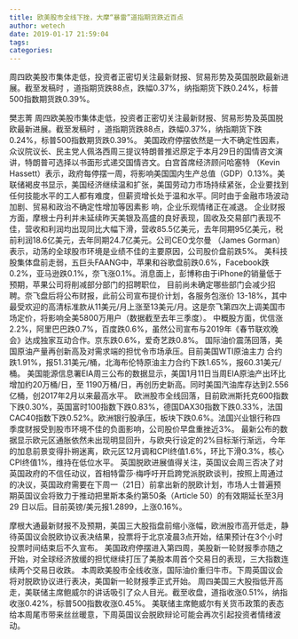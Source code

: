 ```yaml
---
title: 欧美股市全线下挫，大摩“暴雷”道指期货跌近百点
author: wetech
date: 2019-01-17 21:59:04
tags: 
categories: 
---
```

周四欧美股市集体走低，投资者正密切关注最新财报、贸易形势及英国脱欧最新进展。截至发稿时 ，道指期货跌88点，跌幅0.37%，纳指期货下跌0.24%，标普500指数期货跌0.39%。
<!-- more -->
樊志菁
周四欧美股市集体走低，投资者正密切关注最新财报、贸易形势及英国脱欧最新进展。截至发稿时 ，道指期货跌88点，跌幅0.37%，纳指期货下跌0.24%，标普500指数期货跌0.39%。
美国政府停摆依然是一大不确定性因素，众议院议长、民主党人佩洛西周三提议特朗普推迟原定于本月29日的国情咨文演讲，特朗普可选择以书面形式递交国情咨文。白宫首席经济顾问哈塞特 （Kevin Hassett）表示，政府每停摆一周，将影响美国国内生产总值（GDP）0.13%。美联储褐皮书显示，美国经济继续温和扩张，美国劳动力市场持续紧张，企业要找到任何技能水平的工人都有难度，但薪资增长处于温和水平。同时由于金融市场波动加剧、贸易和政治不确定性增加等因素影 响，企业乐观情绪正在减退。
企业财报方面，摩根士丹利并未延续昨天美银及高盛的良好表现，固收及交易部门表现不佳，营收和利润均出现同比大幅下滑，营收85.5亿美元，去年同期95亿美元，税前利润18.6亿美元，去年同期24.7亿美元。公司CEO戈尔曼 （James Gorman）表示，动荡的全球股市环境是业绩不佳的主要原因，公司股价盘前跌5%。
美科技股集体盘前走弱，五巨头FAANG中，苹果和谷歌盘前跌0.6%，Facebook跌0.2%，亚马逊跌0.1%，奈飞涨0.1%。消息面上，彭博称由于iPhone的销量低于预期，苹果公司将削减部分部门的招聘职位， 目前尚未确定哪些部门会减少招聘。奈飞盘后将公布财报，此前公司宣布提价计划，各服务包涨价 13-18%，其中最受欢迎的高清标准款从11美元/月上涨至13美元/月。这是奈飞第四次上调美国市场定价，将影响全美5800万用户（数据截至去年三季度）。
中概股方面，优信涨2.2%，阿里巴巴跌0.7%，百度跌0.6%，虽然公司宣布与2019年《春节联欢晚会》达成独家互动合作。京东跌0.6%，爱奇艺跌0.8%。
国际油价震荡回落，美国原油产量再创新高及对需求端的担忧令市场承压。目前美国WTI原油主力 合约跌1.91%，报51.31美元/桶，北海布伦特原油主力合约下跌1.65%，报60.31美元/桶。
美国能源信息署EIA周三公布的数据显示，美国1月11日当周EIA原油产出环比增加约20万桶/日，至 1190万桶/日，再创历史新高。同时美国汽油库存达到2.556亿桶，创2017年2月以来最高水平。
欧洲股市全线回落，目前欧洲斯托克600指数下跌0.30%，英国富时100指数下跌0.83%，德国DAX30指数下跌0.33%，法国CAC40指数下跌0.52%。欧洲银行股承压，板块下跌0.6%。法国兴业银行称四 季度财报受到股市环境不佳的负面影响，公司股价早盘重挫近3%。
最新公布的数据显示欧元区通胀依然未出现明显回升，与欧央行设定的2%目标渐行渐远，今年的加息前景变得扑朔迷离，欧元区12月调和CPI终值1.6%，环比下滑0.3%，核心CPI终值1%，维持在低位水平。
英国脱欧进展值得关注，英国议会周三否决了对英国政府的不信任动议，首相特雷莎·梅呼吁开启跨党派脱欧谈判，按照上周通过的决议，英国政府需要在下周一（21日）前拿出新的脱欧计划，市场人士普遍预期英国议会将致力于推动把里斯本条约第50条（Article 50）的有效期延长至3月29 日以后。目前英镑/美元报1.2899，上涨0.16%。
 
 
摩根大通最新财报不及预期，美国三大股指盘前缩小涨幅，欧洲股市高开低走，静待英国议会脱欧协议表决结果，投票将于北京凌晨3点开始，结果预计在3个小时投票时间结束后不久宣布。
美国政府停摆进入第四周，美股新一轮财报季亦随之开始，对全球经济放缓的担忧继续打压了美股本周首个交易日的表现，三大指数连续两个交易日收跌。
本周欧美股市全线收涨，国际油价重归牛市。下周英国议会将对脱欧协议进行表决，美国新一轮财报季正式开始。
周四美国三大股指低开高走，美联储主席鲍威尔的讲话吸引了众人目光。截至收盘，道指收涨0.51%，纳指收涨0.42%，标普500指数收涨0.45%。
美联储主席鲍威尔有关货币政策的表态给本周尾市带来丝丝暖意，下周英国议会脱欧辩论可能会再次引起投资者情绪波动。
